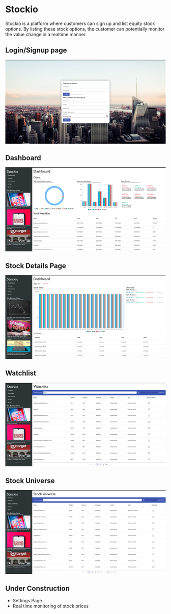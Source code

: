 # Stockio
Stockio is a platform where customers can sign up and list equity stock options. By listing these stock options, the customer can potentially monitor the value change in a realtime manner.

## Login/Signup page
![alt security](https://github.com/vishnudivakar31/Stockio/blob/master/Stockio-Screenshots/login-signup.png?raw=true)

## Dashboard
![alt dashboad](https://github.com/vishnudivakar31/Stockio/blob/master/Stockio-Screenshots/dashboard.png?raw=true)

## Stock Details Page
![alt details page](https://github.com/vishnudivakar31/Stockio/blob/master/Stockio-Screenshots/DetailsPage.png?raw=true)

## Watchlist
![alt watchlist](https://github.com/vishnudivakar31/Stockio/blob/master/Stockio-Screenshots/watchlist.png?raw=true)

## Stock Universe
![alt stock-universe](https://github.com/vishnudivakar31/Stockio/blob/master/Stockio-Screenshots/stock-universe.png?raw=true)

## Under Construction
* Settings Page
* Real time monitoring of stock prices
